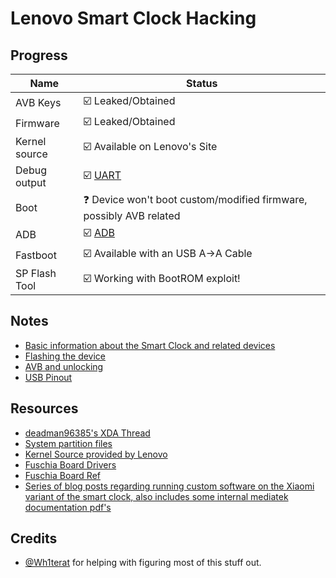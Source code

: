 # Lenovo Smart Clock Hacking

## Progress
| Name  | Status |
| ------------- | ------------- |
| AVB Keys  | ☑️ Leaked/Obtained  |
| Firmware  | ☑️ Leaked/Obtained  |
| Kernel source  | ☑️ Available on Lenovo's Site  |
| Debug output  | ☑️ [UART](https://github.com/untocodes/lenovo-cube-hacking/blob/main/notes/USB.md) |
| Boot  | ❓ Device won't boot custom/modified firmware, possibly AVB related  |
| ADB | ☑️ [ADB](https://github.com/untocodes/lenovo-cube-hacking/blob/main/notes/USB.md) |
| Fastboot | ☑️ Available with an USB A->A Cable |
| SP Flash Tool | ☑️ Working with BootROM exploit! | 
## Notes
- [Basic information about the Smart Clock and related devices](https://github.com/untocodes/lenovo-cube-hacking/blob/main/notes/Basics.md)
- [Flashing the device](https://github.com/untocodes/lenovo-cube-hacking/blob/main/notes/Flashing.md)
- [AVB and unlocking](https://github.com/untocodes/lenovo-cube-hacking/blob/main/notes/AVB.md)
- [USB Pinout](https://github.com/untocodes/lenovo-cube-hacking/blob/main/notes/USB.md)
## Resources

- [deadman96385's XDA Thread](https://forum.xda-developers.com/t/lenovo-smart-clock-bootloader-avb-unlock-firmware-region-changer-kernel-source.4130295/)
- [System partition files](https://github.com/deadman96385/things_mt8167s_som_dump)
- [Kernel Source provided by Lenovo](https://smartsupport.lenovo.com/uk/en/products/smart/smart-home/smart-clock/za4r/downloads/driver-list/component?name=Software%20and%20Utilities) 
- [Fuschia Board Drivers](https://fuchsia.googlesource.com/fuchsia/+/3a593fc8b3a7/src/devices/board/drivers/mt8167s_ref)
- [Fuschia Board Ref](https://fuchsia.googlesource.com/fuchsia/+/refs/heads/releases/f2/boards/mt8167s_ref.gni)
- [Series of blog posts regarding running custom software on the Xiaomi variant of the smart clock, also includes some internal mediatek documentation pdf's](https://www.pigworld.pw/?p=126)

## Credits

- [@Wh1terat](https://github.com/Wh1terat) for helping with figuring most of this stuff out.
